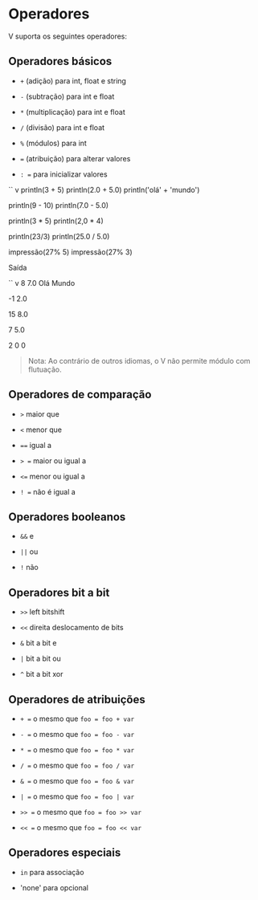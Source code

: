 # Operadores

V suporta os seguintes operadores:

## Operadores básicos

- `+` (adição) para int, float e string

- `-` (subtração) para int e float

- `*` (multiplicação) para int e float

- `/` (divisão) para int e float

- `%` (módulos) para int

- `=` (atribuição) para alterar valores

- `: =` para inicializar valores

`` v
println(3 + 5)
println(2.0 + 5.0)
println('olá' + 'mundo')

println(9 - 10)
println(7.0 - 5.0)

println(3 * 5)
println(2,0 * 4)

println(23/3)
println(25.0 / 5.0)

impressão(27% 5)
impressão(27% 3)
`` ``

Saída

`` v
8
7.0
Olá Mundo

-1
2.0

15
8.0

7
5.0

2
0 0
`` ``

> Nota: Ao contrário de outros idiomas, o V não permite módulo com flutuação.

## Operadores de comparação

- `>` maior que

- `<` menor que

- `==` igual a

- `> =` maior ou igual a

- `<=` menor ou igual a

- `! =` não é igual a

## Operadores booleanos

- `&&` e

- `||` ou

- `!` não

## Operadores bit a bit

- `>>` left bitshift

- `<<` direita deslocamento de bits

- `&` bit a bit e

- `|` bit a bit ou

- `^` bit a bit xor

## Operadores de atribuições

- `+ =` o mesmo que `foo = foo + var`

- `- =` o mesmo que `foo = foo - var`

- `* =` o mesmo que `foo = foo * var`

- `/ =` o mesmo que `foo = foo / var`

- `& =` o mesmo que `foo = foo & var`

- `| =` o mesmo que `foo = foo | var`

- `>> =` o mesmo que `foo = foo >> var`

- `<< =` o mesmo que `foo = foo << var`

## Operadores especiais

- `in` para associação

- 'none' para opcional
